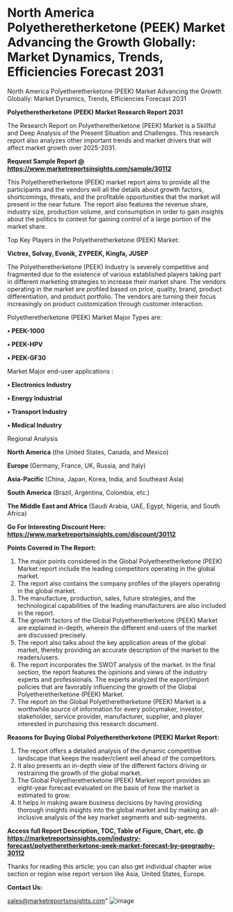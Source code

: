 # North America Polyetheretherketone (PEEK) Market Advancing the Growth Globally: Market Dynamics, Trends, Efficiencies Forecast 2031
North America Polyetheretherketone (PEEK) Market Advancing the Growth Globally: Market Dynamics, Trends, Efficiencies Forecast 2031

<strong>Polyetheretherketone (PEEK) Market Research Report 2031</strong>

The Research Report on Polyetheretherketone (PEEK) Market is a Skillful and Deep Analysis of the Present Situation and Challenges. This research report also analyzes other important trends and market drivers that will affect market growth over 2025-2031.

<strong>Request Sample Report @ <a href=https://www.marketreportsinsights.com/sample/30112>https://www.marketreportsinsights.com/sample/30112</a></strong>

This Polyetheretherketone (PEEK) market report aims to provide all the participants and the vendors will all the details about growth factors, shortcomings, threats, and the profitable opportunities that the market will present in the near future. The report also features the revenue share, industry size, production volume, and consumption in order to gain insights about the politics to contest for gaining control of a large portion of the market share.

Top Key Players in the Polyetheretherketone (PEEK) Market:

<strong>Victrex, Solvay, Evonik, ZYPEEK, Kingfa, JUSEP</strong>

The Polyetheretherketone (PEEK) Industry is severely competitive and fragmented due to the existence of various established players taking part in different marketing strategies to increase their market share. The vendors operating in the market are profiled based on price, quality, brand, product differentiation, and product portfolio. The vendors are turning their focus increasingly on product customization through customer interaction.

Polyetheretherketone (PEEK) Market Major Types are:

<strong>• PEEK-1000

• PEEK-HPV

• PEEK-GF30</strong>

Market Major end-user applications :

<strong>• Electronics Industry

• Energy Industrial

• Transport Industry

• Medical Industry</strong>

Regional Analysis

</u><strong><b>North America</b></strong> (the United States, Canada, and Mexico)

<strong><b>Europe </b></strong>(Germany, France, UK, Russia, and Italy)

<strong><b>Asia-Pacific</b></strong> (China, Japan, Korea, India, and Southeast Asia)

<strong><b>South America</b></strong> (Brazil, Argentina, Colombia, etc.)

<strong><b>The Middle East and Africa</b></strong> (Saudi Arabia, UAE, Egypt, Nigeria, and South Africa)

<strong>Go For Interesting Discount Here: <a href=https://www.marketreportsinsights.com/discount/30112>https://www.marketreportsinsights.com/discount/30112</a></strong>

<strong>Points Covered in The Report:</strong>
<ol>
  <li>The major points considered in the Global Polyetheretherketone (PEEK) Market report include the leading competitors operating in the global market.</li>
  <li>The report also contains the company profiles of the players operating in the global market.</li>
  <li>The manufacture, production, sales, future strategies, and the technological capabilities of the leading manufacturers are also included in the report.</li>
  <li>The growth factors of the Global Polyetheretherketone (PEEK) Market are explained in-depth, wherein the different end-users of the market are discussed precisely.</li>
  <li>The report also talks about the key application areas of the global market, thereby providing an accurate description of the market to the readers/users.</li>
  <li>The report incorporates the SWOT analysis of the market. In the final section, the report features the opinions and views of the industry experts and professionals. The experts analyzed the export/import policies that are favorably influencing the growth of the Global Polyetheretherketone (PEEK) Market.</li>
  <li>The report on the Global Polyetheretherketone (PEEK) Market is a worthwhile source of information for every policymaker, investor, stakeholder, service provider, manufacturer, supplier, and player interested in purchasing this research document.</li>
</ol>
<strong>Reasons for Buying Global Polyetheretherketone (PEEK) Market Report:</strong>

<ol>
  <li>The report offers a detailed analysis of the dynamic competitive landscape that keeps the reader/client well ahead of the competitors.</li>
  <li>It also presents an in-depth view of the different factors driving or restraining the growth of the global market.</li>
  <li>The Global Polyetheretherketone (PEEK) Market report provides an eight-year forecast evaluated on the basis of how the market is estimated to grow.</li>
  <li>It helps in making aware business decisions by having providing thorough insights insights into the global market and by making an all-inclusive analysis of the key market segments and sub-segments.</li>
</ol>
<strong>Access full Report Description, TOC, Table of Figure, Chart, etc. @ <a href=https://marketreportsinsights.com/industry-forecast/polyetheretherketone-peek-market-forecast-by-geography-30112>https://marketreportsinsights.com/industry-forecast/polyetheretherketone-peek-market-forecast-by-geography-30112</a></strong>


Thanks for reading this article; you can also get individual chapter wise section or region wise report version like Asia, United States, Europe.

<strong>Contact Us:</strong>

sales@marketreportsinsights.com"
![image](https://github.com/user-attachments/assets/b77a5fac-cc17-4622-b6fa-cf63820f40ee)
